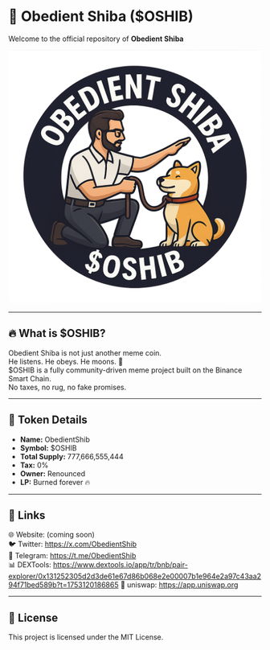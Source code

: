 # 🐶 Obedient Shiba ($OSHIB)

Welcome to the official repository of **Obedient Shiba**

![OSHIB Logo](https://raw.githubusercontent.com/obedientshib/obeshib-token-list/main/6184C93C-B1B0-4C86-8723-61875C38520A.png)

---

## 🔥 What is $OSHIB?

Obedient Shiba is not just another meme coin.  
He listens. He obeys. He moons. 🚀  
$OSHIB is a fully community-driven meme project built on the Binance Smart Chain.  
No taxes, no rug, no fake promises.

---

## 🚀 Token Details

- **Name:** ObedientShib  
- **Symbol:** $OSHIB  
- **Total Supply:** 777,666,555,444  
- **Tax:** 0%  
- **Owner:** Renounced  
- **LP:** Burned forever 🔥  

---

## 🔗 Links

🌐 Website: (coming soon)  
🐦 Twitter: https://x.com/ObedientShib  
📣 Telegram: https://t.me/ObedientShib  
📊 DEXTools:  https://www.dextools.io/app/tr/bnb/pair-explorer/0x131252305d2d3de61e67d86b068e2e00007b1e964e2a97c43aa294f71bed589b?t=1753120186865 
💱 uniswap: https://app.uniswap.org

---

## 📜 License

This project is licensed under the MIT License.
